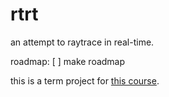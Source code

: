 # rtrt

an attempt to raytrace in real-time.

roadmap:
[ ] make roadmap

this is a term project for [this course][795].

[795]: https://catalog.metu.edu.tr/course.php?prog=571&course_code=5710795
